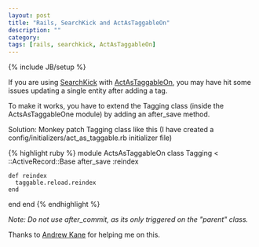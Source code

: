 ```yaml
---
layout: post
title: "Rails, SearchKick and ActAsTaggableOn"
description: ""
category: 
tags: [rails, searchkick, ActAsTaggableOn]
---
```

{% include JB/setup %}

If you are using [SearchKick](https://github.com/ankane/searchkick) with [ActAsTaggableOn](https://github.com/mbleigh/acts-as-taggable-on),
you may have hit some issues updating a single entity after adding a tag.

To make it works, you have to extend the Tagging class (inside the ActsAsTaggableOne module) by adding an after_save method.

Solution:
Monkey patch Tagging class like this (I have created a config/initializers/act_as_taggable.rb initializer file)

{% highlight ruby %}
module ActsAsTaggableOn
  class Tagging < ::ActiveRecord::Base
    after_save :reindex

    def reindex
      taggable.reload.reindex
    end
  end
end
{% endhighlight %}

_Note: Do not use after_commit, as its only triggered on the "parent" class._

Thanks to [Andrew Kane](https://twitter.com/andrewkane) for helping me on this.
